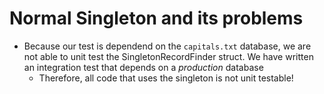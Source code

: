 # Normal Singleton and its problems
+ Because our test is dependend on the `capitals.txt` database, we are not able to unit test the SingletonRecordFinder struct. We have written an integration test that depends on a _production_ database
    - Therefore, all code that uses the singleton is not unit testable!